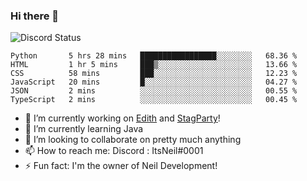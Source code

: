 ### Hi there 👋

![Discord Status](https://discord.c99.nl/widget/theme-1/702385226407608341.png)

<!--START_SECTION:waka-->

```text
Python       5 hrs 28 mins   █████████████████░░░░░░░░   68.36 %
HTML         1 hr 5 mins     ███▒░░░░░░░░░░░░░░░░░░░░░   13.66 %
CSS          58 mins         ███░░░░░░░░░░░░░░░░░░░░░░   12.23 %
JavaScript   20 mins         █░░░░░░░░░░░░░░░░░░░░░░░░   04.27 %
JSON         2 mins          ░░░░░░░░░░░░░░░░░░░░░░░░░   00.55 %
TypeScript   2 mins          ░░░░░░░░░░░░░░░░░░░░░░░░░   00.45 %
```

<!--END_SECTION:waka-->
- 🔭 I’m currently working on [Edith](https://github.com/NeilDevelopment/Edith) and [StagParty](https://github.com/StagParty)!
- 🌱 I’m currently learning Java
- 👯 I’m looking to collaborate on pretty much anything
- 📫 How to reach me: Discord : ItsNeil#0001
- ⚡ Fun fact: I'm the owner of Neil Development!

